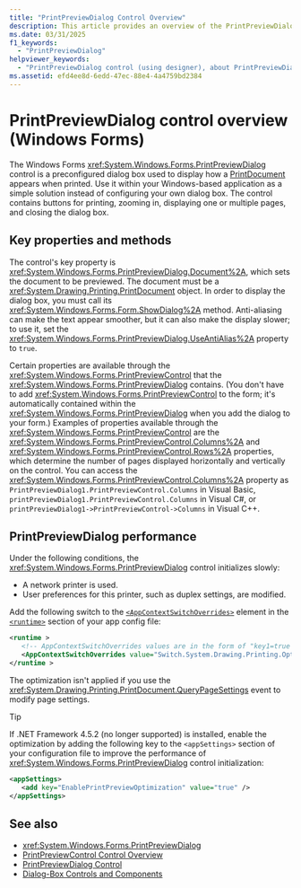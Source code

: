 ```yaml
---
title: "PrintPreviewDialog Control Overview"
description: This article provides an overview of the PrintPreviewDialog control in Windows Forms, which is a preconfigured dialog box.
ms.date: 03/31/2025
f1_keywords:
  - "PrintPreviewDialog"
helpviewer_keywords:
  - "PrintPreviewDialog control (using designer), about PrintPreviewDialog"
ms.assetid: efd4ee8d-6edd-47ec-88e4-4a4759bd2384
---
```

# PrintPreviewDialog control overview (Windows Forms)

The Windows Forms <xref:System.Windows.Forms.PrintPreviewDialog> control is a preconfigured dialog box used to display how a [PrintDocument](printdocument-component-windows-forms.md) appears when printed. Use it within your Windows-based application as a simple solution instead of configuring your own dialog box. The control contains buttons for printing, zooming in, displaying one or multiple pages, and closing the dialog box.

## Key properties and methods

The control's key property is <xref:System.Windows.Forms.PrintPreviewDialog.Document%2A>, which sets the document to be previewed. The document must be a <xref:System.Drawing.Printing.PrintDocument> object. In order to display the dialog box, you must call its <xref:System.Windows.Forms.Form.ShowDialog%2A> method. Anti-aliasing can make the text appear smoother, but it can also make the display slower; to use it, set the <xref:System.Windows.Forms.PrintPreviewDialog.UseAntiAlias%2A> property to `true`.

Certain properties are available through the <xref:System.Windows.Forms.PrintPreviewControl> that the <xref:System.Windows.Forms.PrintPreviewDialog> contains. (You don't have to add <xref:System.Windows.Forms.PrintPreviewControl> to the form; it's automatically contained within the <xref:System.Windows.Forms.PrintPreviewDialog> when you add the dialog to your form.) Examples of properties available through the <xref:System.Windows.Forms.PrintPreviewControl> are the <xref:System.Windows.Forms.PrintPreviewControl.Columns%2A> and <xref:System.Windows.Forms.PrintPreviewControl.Rows%2A> properties, which determine the number of pages displayed horizontally and vertically on the control. You can access the <xref:System.Windows.Forms.PrintPreviewControl.Columns%2A> property as `PrintPreviewDialog1.PrintPreviewControl.Columns` in Visual Basic, `printPreviewDialog1.PrintPreviewControl.Columns` in Visual C#, or `printPreviewDialog1->PrintPreviewControl->Columns` in Visual C++.

## PrintPreviewDialog performance

Under the following conditions, the <xref:System.Windows.Forms.PrintPreviewDialog> control initializes slowly:

- A network printer is used.
- User preferences for this printer, such as duplex settings, are modified.

Add the following switch to the [`<AppContextSwitchOverrides>`](/dotnet/framework/configure-apps/file-schema/runtime/appcontextswitchoverrides-element) element in the [`<runtime>`](/dotnet/framework/configure-apps/file-schema/runtime/index) section of your app config file:

```xml
<runtime >
   <!-- AppContextSwitchOverrides values are in the form of "key1=true|false;key2=true|false" -->
   <AppContextSwitchOverrides value="Switch.System.Drawing.Printing.OptimizePrintPreview=true" />
</runtime >
```

The optimization isn't applied if you use the <xref:System.Drawing.Printing.PrintDocument.QueryPageSettings> event to modify page settings.

> [!TIP]
> If .NET Framework 4.5.2 (no longer supported) is installed, enable the optimization by adding the following key to the `<appSettings>` section of your configuration file to improve the performance of <xref:System.Windows.Forms.PrintPreviewDialog> control initialization:
>
> ```xml
> <appSettings>
>    <add key="EnablePrintPreviewOptimization" value="true" />
> </appSettings>
> ```

## See also

- <xref:System.Windows.Forms.PrintPreviewDialog>
- [PrintPreviewControl Control Overview](printpreviewcontrol-control-overview-windows-forms.md)
- [PrintPreviewDialog Control](printpreviewdialog-control-windows-forms.md)
- [Dialog-Box Controls and Components](dialog-box-controls-and-components-windows-forms.md)
